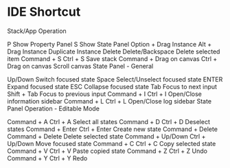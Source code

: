 # IDE Shortcut

Stack/App Operation

P
Show Property Panel
S
Show State Panel
Option + Drag Instance
Alt + Drag Instance
Duplicate Instance
Delete
Delete/Backspace
Delete selected item
Command + S
Ctrl + S
Save stack
Command + Drag on canvas
Ctrl + Drag on canvas
Scroll canvas
State Panel - General

Up/Down
Switch focused state
Space
Select/Unselect focused state
ENTER
Expand focused state
ESC
Collapse focused state
Tab
Focus to next input
Shift + Tab
Focus to previous input
Command + I
Ctrl + I
Open/Close information sidebar
Command + L
Ctrl + L
Open/Close log sidebar
State Panel Operation - Editable Mode

Command + A
Ctrl + A
Select all states
Command + D
Ctrl + D
Deselect states
Command + Enter
Ctrl + Enter
Create new state
Command + Delete
Command + Delete
Delete selected state
Command + Up/Down
Ctrl + Up/Down
Move focused state
Command + C
Ctrl + C
Copy selected state
Command + V
Ctrl + V
Paste copied state
Command + Z
Ctrl + Z
Undo
Command + Y
Ctrl + Y
Redo